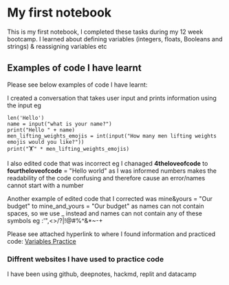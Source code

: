 # My first notebook

This is my first notebook, I completed these tasks during my 12 week bootcamp.
I learned about defining variables (integers, floats, Booleans and strings) & reassigning variables etc

## Examples of code I have learnt 

Please see below examples of code I have learnt:

I created a conversation that takes user input and prints information using the input eg

```
len('Hello')
name = input("what is your name?")
print("Hello " + name)
men_lifting_weights_emojis = int(input("How many men lifting weights emojis would you like?"))
print("🏋️" * men_lifting_weights_emojis)
```

I also edited code that was incorrect eg I chanaged **4theloveofcode** to **fourtheloveofcode** = "Hello world" as I was informed numbers makes the readability of the code confusing and therefore cause an error/names cannot start with a number

Another example of edited code that I corrected was mine&yours = "Our budget" to mine_and_yours = "Our budget" as names can not contain spaces, so we use _ instead and names can not contain any of these symbols eg :'",<>/?|!@#%^&*~-+ 

Please see attached hyperlink to where I found information and practiced code: [Variables Practice](https://deepnote.com/workspace/katia-punter-1f84-20b2cf09-5782-4ce3-8cf7-1522f2bd3efb/project/variables-data-types-d1b4c8ad-c09d-4ba7-8b1c-94f5cad60958/%2Fnotebook.ipynb)

### Diffrent websites I have used to practice code

I have been using github, deepnotes, hackmd, replit and datacamp


